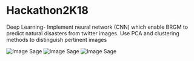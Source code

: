 # Hackathon2K18
Deep Learning- Implement neural network (CNN) which enable BRGM to predict natural disasters from twitter images. Use PCA and clustering methods to distinguish pertinent images

![Image Sage](https://gfycat.com/bouncygleefulfeline)
![Image Sage](https://github.com/wlambert01/Hackathon2K18/blob/master/Cluster2.png)
![Image Sage](https://github.com/wlambert01/Hackathon2K18/blob/master/Cluster1.png)
